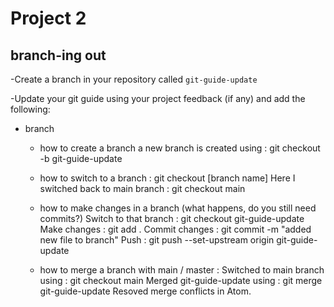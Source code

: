 # Project 2

## branch-ing out

-Create a branch in your repository called `git-guide-update`

-Update your git guide using your project feedback (if any) and add the following:

- branch
  - how to create a branch
    a new branch is created using :  git checkout -b git-guide-update
  - how to switch to a branch :        git checkout [branch name]
    Here I switched back to main branch : git checkout main

  - how to make changes in a branch (what happens, do you still need commits?)
    Switch to that branch :     git checkout git-guide-update
    Make changes :              git add .
    Commit changes :            git commit -m "added new file to branch"
    Push :                      git push  --set-upstream origin git-guide-update

  
  - how to merge a branch with main / master :
    Switched to main branch  using  : git checkout main
    Merged git-guide-update using : git merge git-guide-update
    Resoved merge conflicts in Atom.

